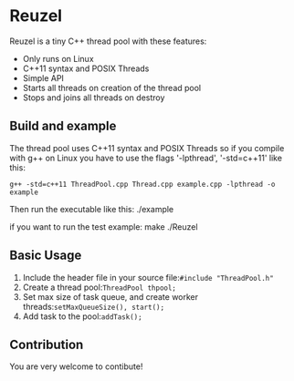 # Reuzel

Reuzel is a tiny C++ thread pool with these features:

  * Only runs on Linux
  * C++11 syntax and POSIX Threads
  * Simple API
  * Starts all threads on creation of the thread pool
  * Stops and joins all threads on destroy


## Build and example

The thread pool uses C++11 syntax and POSIX Threads so if you compile with g++ on Linux you have to use the flags '-lpthread', '-std=c++11' like this:

    g++ -std=c++11 ThreadPool.cpp Thread.cpp example.cpp -lpthread -o example

Then run the executable like this:
    ./example

if you want to run the test example:
    make
    ./Reuzel


## Basic Usage

1. Include the header file in your source file:`#include "ThreadPool.h"`
2. Create a thread pool:`ThreadPool thpool;`
3. Set max size of task queue, and create worker threads:`setMaxQueueSize(), start();`
4. Add task to the pool:`addTask();`


## Contribution

You are very welcome to contibute!
